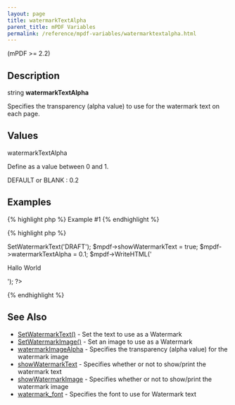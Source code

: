 ```yaml
---
layout: page
title: watermarkTextAlpha
parent_title: mPDF Variables
permalink: /reference/mpdf-variables/watermarktextalpha.html
---
```


<div id="bpmbook" class="bpmbook" style="direction:ltr;">
<div class="topic_user_field">
<div id="U0">
<p>(mPDF &gt;= 2.2)</p>
<h2>Description</h2>

<div class="alert alert-info" role="alert">string <b>watermarkTextAlpha</b></div>
<p>Specifies the transparency (alpha value) to use for the watermark text on each page.</p>
<h2>Values</h2>
<p class="manual_param_dt"><span class="parameter">watermarkTextAlpha</span></p>
<p class="manual_param_dd">Define as a value between 0 and 1.

<span class="smallblock">DEFAULT</span> or <span class="smallblock">BLANK</span> : 0.2</p>
<h2>Examples</h2>

{% highlight php %}
Example #1
{% endhighlight %}

{% highlight php %}
<?php

<?php

$mpdf=new mPDF();

$mpdf->SetWatermarkText('DRAFT');

$mpdf->showWatermarkText = true;

$mpdf->watermarkTextAlpha = 0.1;

$mpdf->WriteHTML('<p>Hallo World</p>');

?>
{% endhighlight %}

<h2>See Also</h2>
<ul>
<li class="manual_boxlist"><a href="/reference/mpdf-functions/setwatermarktext.html">SetWatermarkText()</a> - Set the text to use as a Watermark</li>
<li class="manual_boxlist"><a href="/reference/mpdf-functions/setwatermarktext.html">SetWatermarkImage()</a> - Set an image to use as a Watermark</li>
<li class="manual_boxlist"><a href="/reference/mpdf-variables/watermarkimagealpha.html">watermarkImageAlpha</a> - Specifies the transparency (alpha value) for the watermark image

</li>
<li class="manual_boxlist"><a href="/reference/mpdf-variables/showwatermarktext.html">showWatermarkText</a> - Specifies whether or not to show/print the watermark text

</li>
<li class="manual_boxlist"><a href="/reference/mpdf-variables/showwatermarktext.html">showWatermarkImage</a> - Specifies whether or not to show/print the watermark image</li>
<li class="manual_boxlist"><a href="/reference/mpdf-variables/watermark-font.html">watermark_font</a> - Specifies the font to use for Watermark text</li>
</ul>
</div>
</div>

